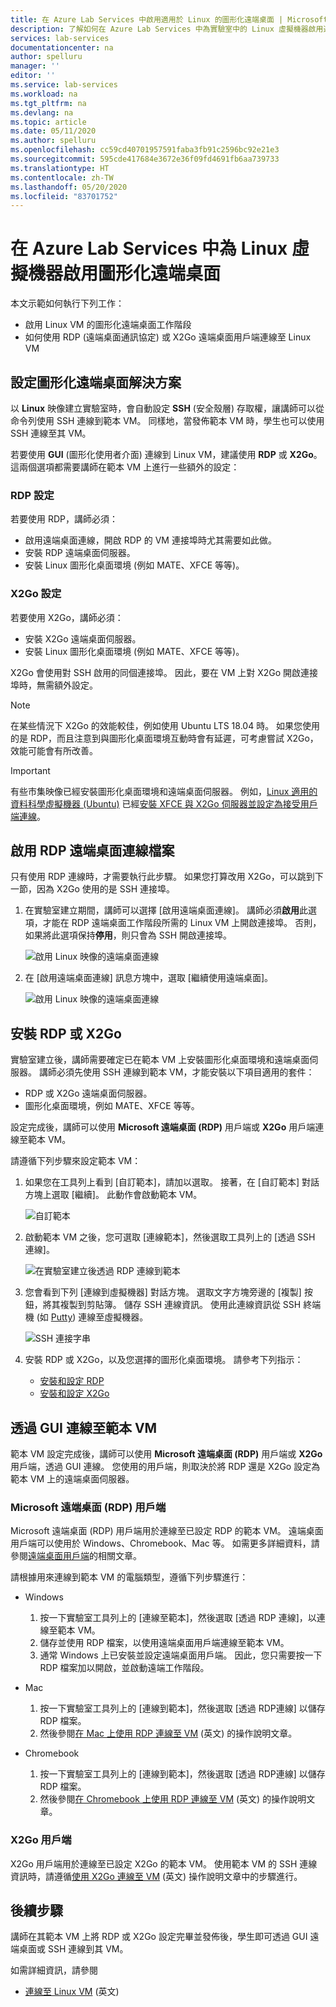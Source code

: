 ```yaml
---
title: 在 Azure Lab Services 中啟用適用於 Linux 的圖形化遠端桌面 | Microsoft Docs
description: 了解如何在 Azure Lab Services 中為實驗室中的 Linux 虛擬機器啟用遠端桌面。
services: lab-services
documentationcenter: na
author: spelluru
manager: ''
editor: ''
ms.service: lab-services
ms.workload: na
ms.tgt_pltfrm: na
ms.devlang: na
ms.topic: article
ms.date: 05/11/2020
ms.author: spelluru
ms.openlocfilehash: cc59cd40701957591faba3fb91c2596bc92e21e3
ms.sourcegitcommit: 595cde417684e3672e36f09fd4691fb6aa739733
ms.translationtype: HT
ms.contentlocale: zh-TW
ms.lasthandoff: 05/20/2020
ms.locfileid: "83701752"
---
```

# <a name="enable-graphical-remote-desktop-for-linux-virtual-machines-in-azure-lab-services"></a>在 Azure Lab Services 中為 Linux 虛擬機器啟用圖形化遠端桌面
本文示範如何執行下列工作：

- 啟用 Linux VM 的圖形化遠端桌面工作階段
- 如何使用 RDP (遠端桌面通訊協定) 或 X2Go 遠端桌面用戶端連線至 Linux VM

## <a name="set-up-graphical-remote-desktop-solution"></a>設定圖形化遠端桌面解決方案
以 **Linux** 映像建立實驗室時，會自動設定 **SSH** (安全殼層) 存取權，讓講師可以從命令列使用 SSH 連線到範本 VM。  同樣地，當發佈範本 VM 時，學生也可以使用 SSH 連線至其 VM。

若要使用 **GUI** (圖形化使用者介面) 連線到 Linux VM，建議使用 **RDP** 或 **X2Go**。  這兩個選項都需要講師在範本 VM 上進行一些額外的設定：

### <a name="rdp-setup"></a>RDP 設定
若要使用 RDP，講師必須：
  - 啟用遠端桌面連線，開啟 RDP 的 VM 連接埠時尤其需要如此做。
  - 安裝 RDP 遠端桌面伺服器。
  - 安裝 Linux 圖形化桌面環境 (例如 MATE、XFCE 等等)。

### <a name="x2go-setup"></a>X2Go 設定
若要使用 X2Go，講師必須：
- 安裝 X2Go 遠端桌面伺服器。
- 安裝 Linux 圖形化桌面環境 (例如 MATE、XFCE 等等)。

X2Go 會使用對 SSH 啟用的同個連接埠。  因此，要在 VM 上對 X2Go 開啟連接埠時，無需額外設定。

> [!NOTE]
> 在某些情況下 X2Go 的效能較佳，例如使用 Ubuntu LTS 18.04 時。  如果您使用的是 RDP，而且注意到與圖形化桌面環境互動時會有延遲，可考慮嘗試 X2Go，效能可能會有所改善。

> [!IMPORTANT]
>  有些市集映像已經安裝圖形化桌面環境和遠端桌面伺服器。  例如，[Linux 適用的資料科學虛擬機器 (Ubuntu)](https://azuremarketplace.microsoft.com/marketplace/apps/microsoft-dsvm.ubuntu-1804) 已經[安裝 XFCE 與 X2Go 伺服器並設定為接受用戶端連線](https://docs.microsoft.com/azure/machine-learning/data-science-virtual-machine/dsvm-ubuntu-intro#x2go)。

## <a name="enable-remote-desktop-connection-for-rdp"></a>啟用 RDP 遠端桌面連線檔案

只有使用 RDP 連線時，才需要執行此步驟。  如果您打算改用 X2Go，可以跳到下一節，因為 X2Go 使用的是 SSH 連接埠。

1.  在實驗室建立期間，講師可以選擇 [啟用遠端桌面連線]。  講師必須**啟用**此選項，才能在 RDP 遠端桌面工作階段所需的 Linux VM 上開啟連接埠。  否則，如果將此選項保持**停用**，則只會為 SSH 開啟連接埠。
  
    ![啟用 Linux 映像的遠端桌面連線](../media/how-to-enable-remote-desktop-linux/enable-rdp-option.png)

2. 在 [啟用遠端桌面連線] 訊息方塊中，選取 [繼續使用遠端桌面]。 

    ![啟用 Linux 映像的遠端桌面連線](../media/how-to-enable-remote-desktop-linux/enabling-remote-desktop-connection-dialog.png)

## <a name="install-rdp-or-x2go"></a>安裝 RDP 或 X2Go

實驗室建立後，講師需要確定已在範本 VM 上安裝圖形化桌面環境和遠端桌面伺服器。  講師必須先使用 SSH 連線到範本 VM，才能安裝以下項目適用的套件：
- RDP 或 X2Go 遠端桌面伺服器。
- 圖形化桌面環境，例如 MATE、XFCE 等等。

設定完成後，講師可以使用 **Microsoft 遠端桌面 (RDP)** 用戶端或 **X2Go** 用戶端連線至範本 VM。

請遵循下列步驟來設定範本 VM：

1. 如果您在工具列上看到 [自訂範本]，請加以選取。 接著，在 [自訂範本] 對話方塊上選取 [繼續]。 此動作會啟動範本 VM。  

    ![自訂範本](../media/how-to-enable-remote-desktop-linux/customize-template.png)
1. 啟動範本 VM 之後，您可選取 [連線範本]，然後選取工具列上的 [透過 SSH 連線]。 

    ![在實驗室建立後透過 RDP 連線到範本](../media/how-to-enable-remote-desktop-linux/rdp-after-lab-creation.png) 
1. 您會看到下列 [連線到虛擬機器] 對話方塊。 選取文字方塊旁邊的 [複製] 按鈕，將其複製到剪貼簿。 儲存 SSH 連線資訊。 使用此連線資訊從 SSH 終端機 (如 [Putty](https://www.putty.org/)) 連線至虛擬機器。
 
    ![SSH 連接字串](../media/how-to-enable-remote-desktop-linux/ssh-connection-string.png)

4. 安裝 RDP 或 X2Go，以及您選擇的圖形化桌面環境。  請參考下列指示：
    - [安裝和設定 RDP](https://docs.microsoft.com/azure/virtual-machines/linux/use-remote-desktop)
    - [安裝和設定 X2Go](https://github.com/Azure/azure-devtestlab/tree/master/samples/ClassroomLabs/Scripts/X2GoRemoteDesktop)

## <a name="connect-to-the-template-vm-via-the-gui"></a>透過 GUI 連線至範本 VM

範本 VM 設定完成後，講師可以使用 **Microsoft 遠端桌面 (RDP)** 用戶端或 **X2Go** 用戶端，透過 GUI 連線。  您使用的用戶端，則取決於將 RDP 還是 X2Go 設定為範本 VM 上的遠端桌面伺服器。  

### <a name="microsoft-remote-desktop-rdp-client"></a>Microsoft 遠端桌面 (RDP) 用戶端

Microsoft 遠端桌面 (RDP) 用戶端用於連線至已設定 RDP 的範本 VM。  遠端桌面用戶端可以使用於 Windows、Chromebook、Mac 等。  如需更多詳細資料，請參閱[遠端桌面用戶端](https://docs.microsoft.com/windows-server/remote/remote-desktop-services/clients/remote-desktop-clients)的相關文章。

請根據用來連線到範本 VM 的電腦類型，遵循下列步驟進行：

- Windows
  1. 按一下實驗室工具列上的 [連線至範本]，然後選取 [透過 RDP 連線]，以連線至範本 VM。 
  1. 儲存並使用 RDP 檔案，以使用遠端桌面用戶端連線至範本 VM。 
  1. 通常 Windows 上已安裝並設定遠端桌面用戶端。  因此，您只需要按一下 RDP 檔案加以開啟，並啟動遠端工作階段。

- Mac
  1. 按一下實驗室工具列上的 [連線到範本]，然後選取 [透過 RDP連線] 以儲存 RDP 檔案。  
  1. 然後參閱[在 Mac 上使用 RDP 連線至 VM](connect-virtual-machine-mac-remote-desktop.md) (英文) 的操作說明文章。

- Chromebook
  1. 按一下實驗室工具列上的 [連線到範本]，然後選取 [透過 RDP連線] 以儲存 RDP 檔案。  
  1. 然後參閱[在 Chromebook 上使用 RDP 連線至 VM](connect-virtual-machine-chromebook-remote-desktop.md) (英文) 的操作說明文章。

### <a name="x2go-client"></a>X2Go 用戶端

X2Go 用戶端用於連線至已設定 X2Go 的範本 VM。  使用範本 VM 的 SSH 連線資訊時，請遵循[使用 X2Go 連線至 VM](how-to-use-remote-desktop-linux-student.md#connect-to-the-student-vm-using-x2go) (英文) 操作說明文章中的步驟進行。

## <a name="next-steps"></a>後續步驟
講師在其範本 VM 上將 RDP 或 X2Go 設定完畢並發佈後，學生即可透過 GUI 遠端桌面或 SSH 連線到其 VM。

如需詳細資訊，請參閱
 - [連線至 Linux VM](how-to-use-remote-desktop-linux-student.md) (英文)
